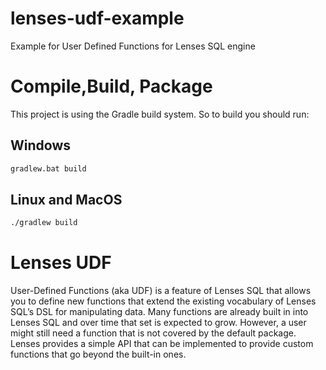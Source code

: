 # lenses-udf-example
Example for User Defined Functions for Lenses SQL engine

# Compile,Build, Package
This project is using the Gradle build system. So to build you should run:

## Windows
```bash
gradlew.bat build
```

## Linux and MacOS
```bash
./gradlew build
```

# Lenses UDF

User-Defined Functions (aka UDF) is a feature of Lenses SQL that allows you to define
new functions that extend the existing vocabulary of Lenses SQL’s DSL for manipulating data.
Many functions are already built in into Lenses SQL and over time that set is expected to grow.
However, a user might still need a function that is not covered by the default package.
Lenses provides a simple API that can be implemented to provide custom functions that go beyond the built-in ones.